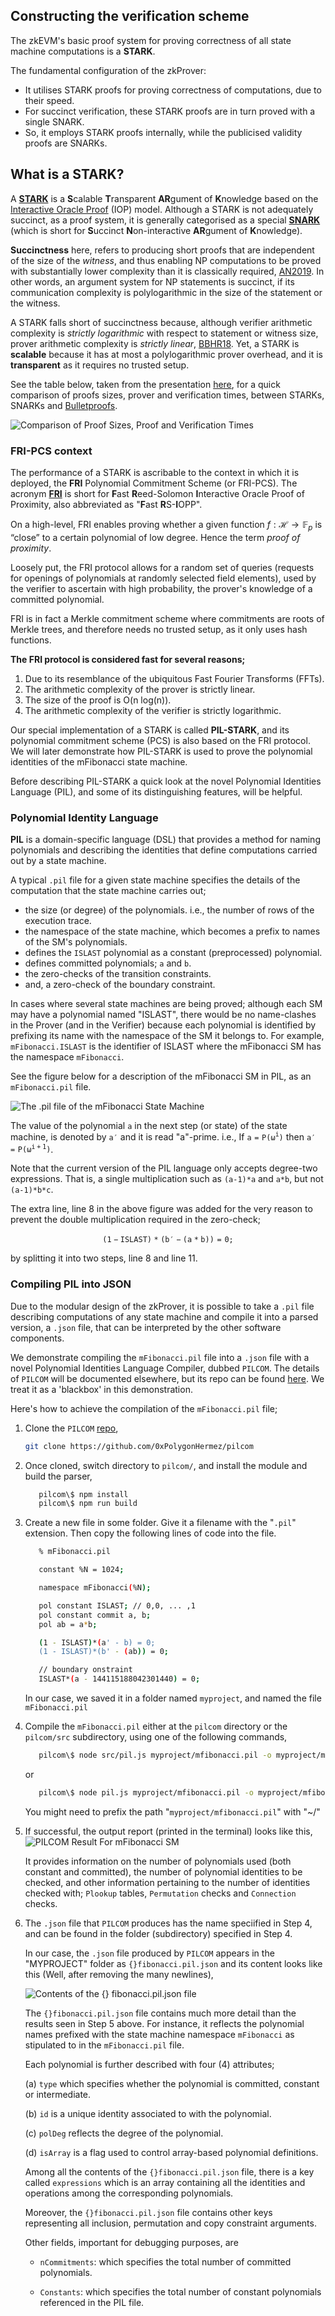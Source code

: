 ## Constructing the verification scheme

The zkEVM's basic proof system for proving correctness of all state machine computations is a **STARK**.

The fundamental configuration of the zkProver:

- It utilises STARK proofs for proving correctness of computations, due to their speed.
- For succinct verification, these STARK proofs are in turn proved with a single SNARK.
- So, it employs STARK proofs internally, while the publicised validity proofs are SNARKs.

## What is a STARK?

A [**STARK**](https://eprint.iacr.org/2018/046.pdf) is a **S**calable **T**ransparent **AR**gument of **K**nowledge based on the [Interactive Oracle Proof](https://www.iacr.org/archive/tcc2016b/99850156/99850156.pdf) (IOP) model. Although a STARK is not adequately succinct, as a proof system, it is generally categorised as a special [**SNARK**](https://eprint.iacr.org/2011/443.pdf) (which is short for **S**uccinct **N**on-interactive **AR**gument of **K**nowledge).

**Succinctness** here, refers to producing short proofs that are independent of the size of the *witness*, and thus enabling NP computations to be proved with substantially lower complexity than it is classically required, [AN2019](https://www.di.ens.fr/~nitulesc/files/Survey-SNARKs.pdf). In other words, an argument system for NP statements is succinct, if its communication complexity is polylogarithmic in the size of the statement or the witness.

A STARK falls short of succinctness because, although verifier arithmetic complexity is *strictly logarithmic* with respect to statement or witness size, prover arithmetic complexity is *strictly linear*, [BBHR18](https://eprint.iacr.org/2018/046.pdf). Yet, a STARK is **scalable** because it has at most a polylogarithmic prover overhead, and it is **transparent** as it requires no trusted setup.

See the table below, taken from the presentation [here](https://docs.google.com/presentation/d/1gfB6WZMvM9mmDKofFibIgsyYShdf0RV_Y8TLz3k1Ls0/edit#slide=id.g443ebc39b4_0_110), for a quick comparison of proofs sizes, prover and verification times, between STARKs, SNARKs and [Bulletproofs](https://eprint.iacr.org/2017/1066.pdf).

![Comparison of Proof Sizes, Proof and Verification Times](../../../img/zkEVM/fib9-stark-prf-sizes-times.png)

### FRI-PCS context

The performance of a STARK is ascribable to the context in which it is deployed, the **FRI** Polynomial Commitment Scheme (or FRI-PCS). The acronym [**FRI**](https://drops.dagstuhl.de/opus/volltexte/2018/9018/pdf/LIPIcs-ICALP-2018-14.pdf) is short for **F**ast **R**eed-Solomon **I**nteractive Oracle Proof of Proximity, also abbreviated as "**F**ast **R**S-**I**OPP".

On a high-level, FRI enables proving whether a given function $f : {\mathcal{H}} \to \mathbb{F}_p$ is “close” to a certain polynomial of low degree. Hence the term *proof of proximity*.

Loosely put, the FRI protocol allows for a random set of queries (requests for openings of polynomials at randomly selected field elements), used by the verifier to ascertain with high probability, the prover's knowledge of a committed polynomial.

FRI is in fact a Merkle commitment scheme where commitments are roots of Merkle trees, and therefore needs no trusted setup, as it only uses hash functions.

**The FRI protocol is considered fast for several reasons;**

1. Due to its resemblance of the ubiquitous Fast Fourier Transforms (FFTs).
2. The arithmetic complexity of the prover is strictly linear.
3. The size of the proof is O(n log(n)).
4. The arithmetic complexity of the verifier is strictly logarithmic.

Our special implementation of a STARK is called **PIL-STARK**, and its polynomial commitment scheme (PCS) is also based on the FRI protocol. We will later demonstrate how PIL-STARK is used to prove the polynomial identities of the mFibonacci state machine.

Before describing PIL-STARK a quick look at the novel Polynomial Identities Language (PIL), and some of its distinguishing features, will be helpful.

### Polynomial Identity Language

**PIL** is a domain-specific language (DSL) that provides a method for naming polynomials and describing the identities that define computations carried out by a state machine.

A typical $\texttt{.pil}$ file for a given state machine specifies the details of the computation that the state machine carries out;

- the size (or degree) of the polynomials. i.e., the number of rows of the execution trace.
- the namespace of the state machine, which becomes a prefix to names of the SM's polynomials.
- defines the $\texttt{ISLAST}$ polynomial as a constant (preprocessed) polynomial.
- defines committed polynomials; $\texttt{a}$ and $\texttt{b}$.
- the zero-checks of the transition constraints.
- and, a zero-check of the boundary constraint.

In cases where several state machines are being proved; although each SM may have a polynomial named "ISLAST", there would be no name-clashes in the Prover (and in the Verifier) because each polynomial is identified by prefixing its name with the namespace of the SM it belongs to. For example, $\texttt{mFibonacci.ISLAST}$ is the identifier of ISLAST where the mFibonacci SM has the namespace $\texttt{mFibonacci}$.

See the figure below for a description of the mFibonacci SM in PIL, as an $\texttt{mFibonacci.pil}$ file.

![The .pil file of the mFibonacci State Machine](../../../img/zkEVM/fib10-pil-eg-mfibonacci.png)


The value of the polynomial $\mathtt{a}$ in the next step (or state) of the state machine, is denoted by $\mathtt{a'}$ and it is read "a"-prime. i.e., If $\mathtt{a = P(\omega^i)}$ then $\mathtt{a' = P(\omega^{i+1})}$.

Note that the current version of the PIL language only accepts degree-two expressions. That is, a single multiplication such as $\texttt{(a-1)*a}$ and $\texttt{a*b}$, but not $\texttt{(a-1)*b*c}$.

The extra line, $\text{line 8}$ in the above figure was added for the very reason to prevent the double multiplication required in the zero-check;

$$
\mathtt{(1-ISLAST) * (b' - (a*b)) = 0;}
$$

by splitting it into two steps, $\text{line 8}$ and $\text{line 11}$.

### Compiling PIL into JSON

Due to the modular design of the zkProver, it is possible to take a $\texttt{.pil}$ file describing computations of any state machine and compile it into a parsed version, a $\texttt{.json}$ file, that can be interpreted by the other software components.

We demonstrate compiling the $\texttt{mFibonacci.pil}$ file into a $\texttt{.json}$ file with a novel Polynomial Identities Language Compiler, dubbed $\texttt{PILCOM}$. The details of $\texttt{PILCOM}$ will be documented elsewhere, but its repo can be found [here](https://github.com/0xPolygonHermez/pilcom). We treat it as a 'blackbox' in this demonstration.

Here's how to achieve the compilation of the $\texttt{mFibonacci.pil}$ file;

   1. Clone the $\texttt{PILCOM}$ [repo](https://github.com/0xPolygonHermez/pilcom),

      ```bash
      git clone https://github.com/0xPolygonHermez/pilcom
      ```

   2. Once cloned, switch directory to $\texttt{pilcom/}$, and install the module and build the parser,

      ```bash
         pilcom\$ npm install
         pilcom\$ npm run build
      ```

   3. Create a new file in some folder. Give it a filename with the "$\texttt{.pil}$" extension. Then copy the following lines of code into the file.

      ```bash
         % mFibonacci.pil

         constant %N = 1024;

         namespace mFibonacci(%N);

         pol constant ISLAST; // 0,0, ... ,1
         pol constant commit a, b;
         pol ab = a*b;

         (1 - ISLAST)*(a' - b) = 0;
         (1 - ISLAST)*(b' - (ab)) = 0;

         // boundary onstraint
         ISLAST*(a - 144115188042301440) = 0;
      ```
   
      In our case, we saved it in a folder named $\texttt{myproject}$, and named the file $\texttt{mFibonacci.pil}$

   4. Compile the $\texttt{mFibonacci.pil}$ either at the $\texttt{pilcom}$ directory or the $\texttt{pilcom/src}$ subdirectory, using one of the following commands,

      ```bash
         pilcom\$ node src/pil.js myproject/mfibonacci.pil -o myproject/mfibonacci.pil.json
      ```
      or
      ```bash
         pilcom\$ node pil.js myproject/mfibonacci.pil -o myproject/mfibonacci.pil.json
      ```

      You might need to prefix the path "$\texttt{myproject/mfibonacci.pil}$" with "~/"

   5. If successful, the output report (printed in the terminal) looks like this, ![PILCOM Result For mFibonacci SM](../../../img/zkEVM/fib11-pilcom-res-mfibon.png)

      It provides information on the number of polynomials used (both constant and committed), the number of polynomial identities to be checked, and other information pertaining to the number of identities checked with; $\texttt{Plookup}$ tables, $\texttt{Permutation}$ checks and $\texttt{Connection}$ checks.

   6. The $\texttt{.json}$ file that $\texttt{PILCOM}$ produces has the name speciified in Step 4, and can be found in the folder (subdirectory) specified in Step 4.

      In our case, the $\texttt{.json}$ file produced by $\texttt{PILCOM}$ appears in the "MYPROJECT" folder as $\texttt{\{ \} fibonacci.pil.json}$ and its content looks like this (Well, after removing the many newlines),

      ![Contents of the {} fibonacci.pil.json file](../../../img/zkEVM/fib12-inside-parsed-pil.png)

      The $\texttt{\{ \} fibonacci.pil.json}$ file contains much more detail than the results seen in Step 5 above. For instance, it reflects the polynomial names prefixed with the state machine namespace $\texttt{mFibonacci}$ as stipulated to in the $\texttt{mFibonacci.pil}$ file.

      Each polynomial is further described with four (4) attributes;

      (a)  $\texttt{type}$ which specifies whether the polynomial is committed, constant or intermediate.

      (b)  $\texttt{id}$ is a unique identity associated to with the polynomial.

      (c\)  $\texttt{polDeg}$ reflects the degree of the polynomial.

      (d) $\texttt{isArray}$ is a flag used to control array-based polynomial definitions.

      Among all the contents of the $\texttt{\{ \} fibonacci.pil.json}$ file, there is a key called $\texttt{expressions}$ which is an array containing all the identities and operations among the corresponding polynomials.

      Moreover, the $\texttt{\{ \} fibonacci.pil.json}$ file contains other keys representing all inclusion, permutation and copy constraint arguments.

      Other fields, important for debugging purposes, are

      - $\texttt{nCommitments}$: which specifies the total number of committed polynomials.

      - $\texttt{Constants}$: which specifies the total number of constant polynomials referenced in the PIL file.

